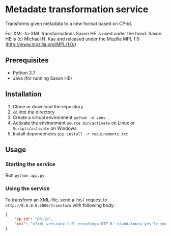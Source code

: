 # Metadate transformation service

Transforms given metadata to a new format based on CP-id.

For XML-to-XML transformations Saxon HE is used under the hood. Saxon HE is (c) Michael H. Kay and released under the Mozilla MPL 1.0 (http://www.mozilla.org/MPL/1.0/)

## Prerequisites

- Python 3.7
- Java (for running Saxon HE)

## Installation

1. Clone or download the repository
2. `cd` into the directory
3. Create a virtual environment `python -m venv .`
4. Activate the environment `source bin/activate` on Linux or `Scripts/activate` on Windows.
5. Install dependencies `pip install -r requirements.txt`

## Usage

### Starting the service

Run `python app.py`

### Using the service

To transform an XML-file, send a `POST` request to `http://0.0.0.0:5000/transform` with following body:

```json
{
    "cp_id": "OR-id",
    "xml": "<?xml version='1.0' encoding='UTF-8' standalone='yes'?> <metadataUpdatedEvent> <timestamp>2019-10-22T20:04:00.335+02:00</timestamp> <metadata> </metadata> </metadataUpdatedEvent>"
}

```
